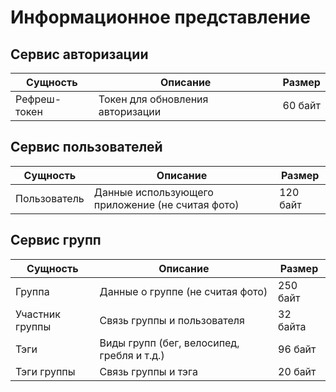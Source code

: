 # Информационное представление


## Сервис авторизации

|Сущность|Описание|Размер|
|---|---|--|
|Рефреш-токен|Токен для обновления авторизации|60 байт|

## Сервис пользователей

|Сущность|Описание|Размер|
|---|---|--|
|Пользователь|Данные использующего приложение (не считая фото)|120 байт|

## Сервис групп

|Сущность|Описание|Размер|
|---|---|--|
|Группа|Данные о группе (не считая фото)|250 байт|
|Участник группы|Связь группы и пользователя|32 байта|
|Тэги|Виды групп (бег, велосипед, гребля и т.д.)|96 байт|
|Тэги группы|Связь группы и тэга|20 байт|





